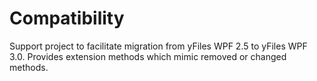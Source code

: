 # Compatibility

Support project to facilitate migration from yFiles WPF 2.5 to yFiles WPF 3.0.
    Provides extension methods which mimic removed or changed methods.
